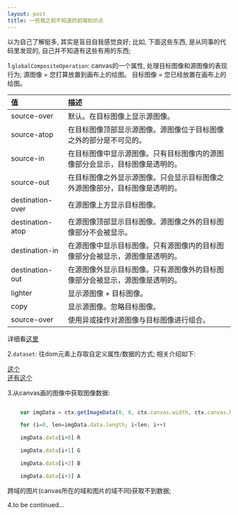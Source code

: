 ```yaml
---
layout: post
title: 一些我之前不知道的前端知识点
---
```


以为自己了解挺多, 其实是盲目自我感觉良好;
比如, 下面这些东西, 是从同事的代码里发现的, 自己并不知道有这些有用的东西;

1.`globalCompositeOperation`: canvas的一个属性, 处理目标图像和源图像的表现行为;
    源图像 = 您打算放置到画布上的绘图。
    目标图像 = 您已经放置在画布上的绘图。

| 值 | 描述 |
| :-------| :---- |
|source-over | 默认。在目标图像上显示源图像。|
|source-atop | 在目标图像顶部显示源图像。源图像位于目标图像之外的部分是不可见的。|
|source-in | 在目标图像中显示源图像。只有目标图像内的源图像部分会显示，目标图像是透明的。|
|source-out | 在目标图像之外显示源图像。只会显示目标图像之外源图像部分，目标图像是透明的。|
|destination-over | 在源图像上方显示目标图像。|
|destination-atop | 在源图像顶部显示目标图像。源图像之外的目标图像部分不会被显示。|
|destination-in | 在源图像中显示目标图像。只有源图像内的目标图像部分会被显示，源图像是透明的。|
|destination-out | 在源图像外显示目标图像。只有源图像外的目标图像部分会被显示，源图像是透明的。|
|lighter | 显示源图像 + 目标图像。|
|copy | 显示源图像。忽略目标图像。|
|source-over | 使用异或操作对源图像与目标图像进行组合。|

详细看<a href="http://www.w3school.com.cn/tags/canvas_globalcompositeoperation.asp" target="_blank">这里</a>


2.`dataset`: 往dom元素上存取自定义属性/数据的方式;
相关介绍如下:

<a href="http://www.cnblogs.com/ATree/archive/2011/08/24/HTML5-Dataset.html" target="_blank">这个</a><br>
<a href="http://www.zhangxinxu.com/wordpress/2010/08/翻译-你必须知道的28个html5特征、窍门和技术/" target="_blank">还有这个</a><br>


3.从canvas画的图像中获取图像数据:

```js

    var imgData = ctx.getImageData(0, 0, ctx.canvas.width, ctx.canvas.height);

    for (i=0, len=imgData.data.length; i<len; i++)

    imgData.data[i+0] R

    imgData.data[i+1] G

    imgData.data[i+2] B

    imgData.data[i+3] A

```

跨域的图片(canvas所在的域和图片的域不同)获取不到数据;

4.to be continued...

